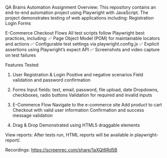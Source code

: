 QA Brains Automation Assignment Overview:
This repository contains an end-to-end automation project using Playwright with JavaScript. The project demonstrates testing of web applications including:
Registration
Login
Forms

E-Commerce Checkout Flows
All test scripts follow Playwright best practices, including:
✅ Page Object Model (POM) for maintainable locators and actions
✅ Configurable test settings via playwright.config.js
✅ Explicit assertions using Playwright’s expect API
✅ Screenshots and video capture on test failures

Features Tested
1. User Registration & Login
Positive and negative scenarios
Field validation and password confirmation

2. Forms
Input fields: text, email, password, file upload, date
Dropdowns, checkboxes, radio buttons
Validation for required and invalid inputs

3. E-Commerce Flow
Navigate to the e-commerce site
Add product to cart
Checkout with valid user information
Confirmation and success message validation

5. Drag & Drop
Demonstrated using HTML5 draggable elements

View reports:
After tests run, HTML reports will be available in playwright-report/.

Recordings:
https://screenrec.com/share/1aXQt6Rd5B
